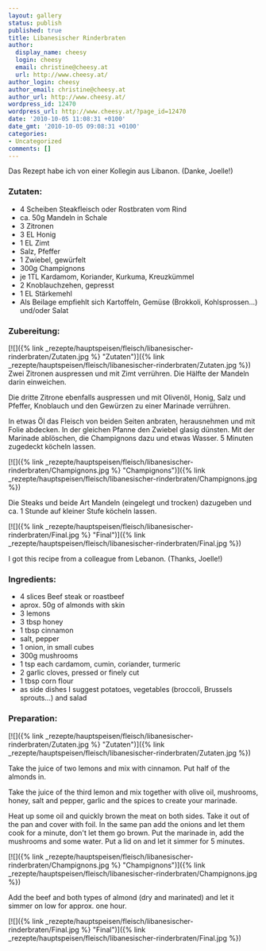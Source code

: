 ```yaml
---
layout: gallery
status: publish
published: true
title: Libanesischer Rinderbraten
author:
  display_name: cheesy
  login: cheesy
  email: christine@cheesy.at
  url: http://www.cheesy.at/
author_login: cheesy
author_email: christine@cheesy.at
author_url: http://www.cheesy.at/
wordpress_id: 12470
wordpress_url: http://www.cheesy.at/?page_id=12470
date: '2010-10-05 11:08:31 +0100'
date_gmt: '2010-10-05 09:08:31 +0100'
categories:
- Uncategorized
comments: []
---
```

<!--:de-->Das Rezept habe ich von einer Kollegin aus Libanon. (Danke, Joelle!)
### Zutaten:
- 4 Scheiben Steakfleisch oder Rostbraten vom Rind
- ca. 50g Mandeln in Schale
- 3 Zitronen
- 3 EL Honig
- 1 EL Zimt
- Salz, Pfeffer
- 1 Zwiebel, gewürfelt
- 300g Champignons
- je 1TL Kardamom, Koriander, Kurkuma, Kreuzkümmel
- 2 Knoblauchzehen, gepresst
- 1 EL Stärkemehl
- Als Beilage empfiehlt sich Kartoffeln, Gemüse (Brokkoli, Kohlsprossen...) und/oder Salat
### Zubereitung:
[![]({% link _rezepte/hauptspeisen/fleisch/libanesischer-rinderbraten/Zutaten.jpg %} "Zutaten")]({% link _rezepte/hauptspeisen/fleisch/libanesischer-rinderbraten/Zutaten.jpg %})
Zwei Zitronen auspressen und mit Zimt verrühren. Die Hälfte der Mandeln darin einweichen. 

Die dritte Zitrone ebenfalls auspressen und mit Olivenöl, Honig, Salz und Pfeffer, Knoblauch und den Gewürzen zu einer Marinade verrühren.

In etwas Öl das Fleisch von beiden Seiten anbraten, herausnehmen und mit Folie abdecken. In der gleichen Pfanne den Zwiebel glasig dünsten. Mit der Marinade ablöschen, die Champignons dazu und etwas Wasser. 5 Minuten zugedeckt köcheln lassen.

[![]({% link _rezepte/hauptspeisen/fleisch/libanesischer-rinderbraten/Champignons.jpg %} "Champignons")]({% link _rezepte/hauptspeisen/fleisch/libanesischer-rinderbraten/Champignons.jpg %})

Die Steaks und beide Art Mandeln (eingelegt und trocken) dazugeben und ca. 1 Stunde auf kleiner Stufe köcheln lassen. 

[![]({% link _rezepte/hauptspeisen/fleisch/libanesischer-rinderbraten/Final.jpg %} "Final")]({% link _rezepte/hauptspeisen/fleisch/libanesischer-rinderbraten/Final.jpg %})
<!--:--><!--:en-->


I got this recipe from a colleague from Lebanon. (Thanks, Joelle!)

### Ingredients:
- 4 slices Beef steak or roastbeef
- aprox. 50g of almonds with skin
- 3 lemons
- 3 tbsp honey
- 1 tbsp cinnamon
- salt, pepper
- 1 onion, in small cubes
- 300g mushrooms
- 1 tsp each cardamom, cumin, coriander, turmeric
- 2 garlic cloves, pressed or finely cut
- 1 tbsp corn flour
- as side dishes I suggest potatoes, vegetables (broccoli, Brussels sprouts...) and salad

### Preparation:
[![]({% link _rezepte/hauptspeisen/fleisch/libanesischer-rinderbraten/Zutaten.jpg %} "Zutaten")]({% link _rezepte/hauptspeisen/fleisch/libanesischer-rinderbraten/Zutaten.jpg %})

Take the juice of two lemons and mix with cinnamon. Put half of the almonds in. 

Take the juice of the third lemon and mix together with olive oil, mushrooms, honey, salt and pepper, garlic and the spices to create your marinade.

Heat up some oil and quickly brown the meat on both sides. Take it out of the pan and cover with foil. In the same pan add the onions and let them cook for a minute, don't let them go brown. Put the marinade in, add the mushrooms and some water. Put a lid on and let it simmer for 5 minutes.

[![]({% link _rezepte/hauptspeisen/fleisch/libanesischer-rinderbraten/Champignons.jpg %} "Champignons")]({% link _rezepte/hauptspeisen/fleisch/libanesischer-rinderbraten/Champignons.jpg %})

Add the beef and both types of almond (dry and marinated) and let it simmer on low for approx. one hour. 

[![]({% link _rezepte/hauptspeisen/fleisch/libanesischer-rinderbraten/Final.jpg %} "Final")]({% link _rezepte/hauptspeisen/fleisch/libanesischer-rinderbraten/Final.jpg %})
<!--:-->
